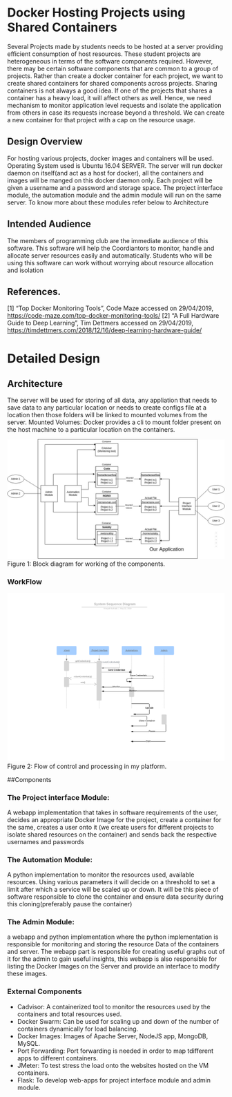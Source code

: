 # Docker Hosting Projects using Shared Containers

Several Projects made by students needs to be hosted at a server providing efficient consumption
of host resources. These student projects are heterogeneous in terms of the software components
required. However, there may be certain software components that are common to a group of
projects. Rather than create a docker container for each project, we want to create shared
containers for shared components across projects. Sharing containers is not always a good idea.
If one of the projects that shares a container has a heavy load, it will affect others as well. Hence,
we need mechanism to monitor application level requests and isolate the application from others
in case its requests increase beyond a threshold. We can create a new container for that project
with a cap on the resource usage.

## Design Overview
For hosting various projects, docker images and containers will be used. Operating System used
is Ubuntu 16.04 SERVER. The server will run docker daemon on itself(and act as a host for
docker), all the containers and images will be manged on this docker daemon only. Each project
will be given a username and a password and storage space. The project interface module, the
automation module and the admin module will run on the same server. To know more about
these modules refer below to Architecture

## Intended Audience

The members of programming club are the immediate audience of this software. This software
will help the Coordiantors to monitor, handle and allocate server resources easily and
automatically. Students who will be using this software can work without worrying about
resource allocation and isolation

## References.

[1] “Top Docker Monitoring Tools”, Code Maze accessed on 29/04/2019, 
https://code-maze.com/top-docker-monitoring-tools/
[2] “A Full Hardware Guide to Deep Learning”, Tim Dettmers accessed on 29/04/2019,
https://timdettmers.com/2018/12/16/deep-learning-hardware-guide/


# Detailed Design

## Architecture
The server will be used for storing of all data, any appliation that needs to save data to any
particular location or needs to create configs file at a location then those folders will be linked to
mounted volumes from the server.
Mounted Volumes: Docker provides a cli to mount folder present on the host machine to a
particular location on the containers.



![Architecture](files/architechture.png)
Figure 1: Block diagram for working of the components.

### WorkFlow

![Workflow.](files/workflow.png)
Figure 2: Flow of control and processing in my platform.

##Components

### The Project interface Module:
A webapp implementation that takes in software requirements of the user, decides an appropriate
Docker Image for the project, create a container for the same, creates a user onto it (we create
users for different projects to isolate shared resources on the container) and sends back the
respective usernames and passwords

### The Automation Module:
A python implementation to monitor the resources used, available resources. Using various
parameters it will decide on a threshold to set a limit after which a service will be scaled up or
down. It will be this piece of software responsible to clone the container and ensure data security
during this cloning(preferably pause the container)

### The Admin Module:
a webapp and python implementation where the python implementation is responsible for
monitoring and storing the resource Data of the containers and server. The webapp part is
responsible for creating useful graphs out of it for the admin to gain useful insights, this webapp
is also responsible for listing the Docker Images on the Server and provide an interface to modify
these images.



### External Components

- Cadvisor: A containerized tool to monitor the resources used by the containers and total resources used.
- Docker Swarm: Can be used for scaling up and down of the number of containers dynamically for load balancing.
- Docker Images: Images of Apache Server, NodeJS app, MongoDB, MySQL.
- Port Forwarding: Port forwarding is needed in order to map tdifferent apps to different containers.
- JMeter: To test stress the load onto the websites hosted on the VM containers.
- Flask: To develop web-apps for project interface module and admin module.
